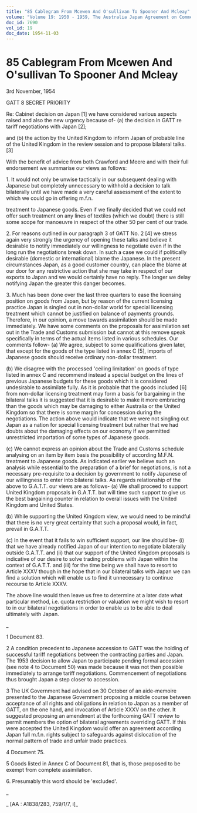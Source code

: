 ```yaml
---
title: "85 Cablegram From Mcewen And O'sullivan To Spooner And Mcleay"
volume: "Volume 19: 1950 - 1959, The Australia Japan Agreement on Commerce"
doc_id: 7690
vol_id: 19
doc_date: 1954-11-03
---
```


# 85 Cablegram From Mcewen And O'sullivan To Spooner And Mcleay

3rd November, 1954

GATT 8 SECRET PRIORITY

Re: Cabinet decision on Japan [1] we have considered various aspects raised and also the new urgency because of- (a) the decision in GATT re tariff negotiations with Japan [2];

and (b) the action by the United Kingdom to inform Japan of probable line of the United Kingdom in the review session and to propose bilateral talks. [3]

With the benefit of advice from both Crawford and Meere and with their full endorsement we summarise our views as follows:

1\. It would not only be unwise tactically in our subsequent dealing with Japanese but completely unnecessary to withhold a decision to talk bilaterally until we have made a very careful assessment of the extent to which we could go in offering m.f.n.

treatment to Japanese goods. Even if we finally decided that we could not offer such treatment on any lines of textiles (which we doubt) there is still some scope for manoeuvre in respect of the other 50 per cent of our trade.

2\. For reasons outlined in our paragraph 3 of GATT No. 2 [4] we stress again very strongly the urgency of opening these talks and believe it desirable to notify immediately our willingness to negotiate even if in the long run the negotiations break down. In such a case we could if politically desirable (domestic or international) blame the Japanese. In the present circumstances Japan, as a good customer country, can place the blame at our door for any restrictive action that she may take in respect of our exports to Japan and we would certainly have no reply. The longer we delay notifying Japan the greater this danger becomes.

3\. Much has been done over the last three quarters to ease the licensing position on goods from Japan, but by reason of the current licensing practice Japan is singled out in non-dollar world for special licensing treatment which cannot be justified on balance of payments grounds. Therefore, in our opinion, a move towards assimilation should be made immediately. We have some comments on the proposals for assimilation set out in the Trade and Customs submission but cannot at this remove speak specifically in terms of the actual items listed in various schedules. Our comments follow- (a) We agree, subject to some qualifications given later, that except for the goods of the type listed in annex C [5], imports of Japanese goods should receive ordinary non-dollar treatment.

(b) We disagree with the processed 'ceiling limitation' on goods of type listed in annex C and recommend instead a special budget on the lines of previous Japanese budgets for these goods which it is considered undesirable to assimilate fully. As it is probable that the goods included [6] from non-dollar licensing treatment may form a basis for bargaining in the bilateral talks it is suggested that it is desirable to make it more embracing than the goods which may be damaging to either Australia or the United Kingdom so that there is some margin for concession during the negotiations. The action above would indicate that we were not singling out Japan as a nation for special licensing treatment but rather that we had doubts about the damaging effects on our economy if we permitted unrestricted importation of some types of Japanese goods.

(c) We cannot express an opinion about the Trade and Customs schedule analysing on an item by item basis the possibility of according M.F.N. treatment to Japanese goods. As indicated earlier we believe such an analysis while essential to the preparation of a brief for negotiations, is not a necessary pre-requisite to a decision by government to notify Japanese of our willingness to enter into bilateral talks. As regards relationship of the above to G.A.T.T. our views are as follows- (a) We shall proceed to support United Kingdom proposals in G.A.T.T. but will time such support to give us the best bargaining counter in relation to overall issues with the United Kingdom and United States.

(b) While supporting the United Kingdom view, we would need to be mindful that there is no very great certainty that such a proposal would, in fact, prevail in G.A.T.T.

(c) In the event that it fails to win sufficient support, our line should be- (i) that we have already notified Japan of our intention to negotiate bilaterally outside G.A.T.T. and (ii) that our support of the United Kingdom proposals is indicative of our desire to solve trading problems with Japan within the context of G.A.T.T. and (iii) for the time being we shall have to resort to Article XXXV though in the hope that in our bilateral talks with Japan we can find a solution which will enable us to find it unnecessary to continue recourse to Article XXXV.

The above line would then leave us free to determine at a later date what particular method, i.e. quota restriction or valuation we might wish to resort to in our bilateral negotiations in order to enable us to be able to deal ultimately with Japan.

_

1 Document 83.

2 A condition precedent to Japanese accession to GATT was the holding of successful tariff negotiations between the contracting parties and Japan. The 1953 decision to allow Japan to participate pending formal accession (see note 4 to Document 50) was made because it was not then possible immediately to arrange tariff negotiations. Commencement of negotiations thus brought Japan a step closer to accession.

3 The UK Government had advised on 30 October of an aide-memoire presented to the Japanese Government proposing a middle course between acceptance of all rights and obligations in relation to Japan as a member of GATT, on the one hand, and invocation of Article XXXV on the other. It suggested proposing an amendment at the forthcoming GATT review to permit members the option of bilateral agreements overriding GATT. If this were accepted the United Kingdom would offer an agreement according Japan full m.f.n. rights subject to safeguards against dislocation of the normal pattern of trade and unfair trade practices.

4 Document 75.

5 Goods listed in Annex C of Document 81, that is, those proposed to be exempt from complete assimilation.

6\. Presumably this word should be 'excluded'.

_

_ [AA : A1838/283, 759/1/7, i]_
